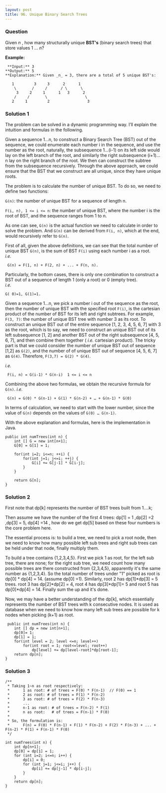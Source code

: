 ```yaml
---
layout: post
title: 96. Unique Binary Search Trees
---
```

### Question
Given _n_ , how many structurally unique **BST's** (binary search trees) that
store values 1 ...   _n_?

 **Example:**

    
    
     **Input:** 3
    **Output:** 5
    **Explanation:** Given _n_ = 3, there are a total of 5 unique BST's:
    
       1         3     3      2      1
        \       /     /      / \      \
         3     2     1      1   3      2
        /     /       \                 \
       2     1         2                 3
    

### Solution 1
The problem can be solved in a dynamic programming way. I’ll explain the
intuition and formulas in the following.

Given a sequence 1…n, to construct a Binary Search Tree (BST) out of the
sequence, we could enumerate each number i in the sequence, and use the number
as the root, naturally, the subsequence 1…(i-1) on its left side would lay on
the left branch of the root, and similarly the right subsequence (i+1)…n lay
on the right branch of the root. We then can construct the subtree from the
subsequence recursively. Through the above approach, we could ensure that the
BST that we construct are all unique, since they have unique roots.

The problem is to calculate the number of unique BST. To do so, we need to
define two functions:

`G(n)`: the number of unique BST for a sequence of length n.

`F(i, n), 1 <= i <= n`: the number of unique BST, where the number i is the
root of BST, and the sequence ranges from 1 to n.

As one can see, `G(n)` is the actual function we need to calculate in order to
solve the problem. And `G(n)` can be derived from `F(i, n)`, which at the end,
would recursively refer to `G(n)`.

First of all, given the above definitions, we can see that the total number of
unique BST `G(n)`, is the sum of BST `F(i)` using each number i as a root.  
 _i.e._

    
    
     G(n) = F(1, n) + F(2, n) + ... + F(n, n). 
    

Particularly, the bottom cases, there is only one combination to construct a
BST out of a sequence of length 1 (only a root) or 0 (empty tree).  
_i.e._

    
    
    G( 0)=1, G(1)=1. 
    

Given a sequence 1…n, we pick a number i out of the sequence as the root, then
the number of unique BST with the specified root `F(i)`, is the cartesian
product of the number of BST for its left and right subtrees. For example,
`F(3, 7)`: the number of unique BST tree with number 3 as its root. To
construct an unique BST out of the entire sequence [1, 2, 3, 4, 5, 6, 7] with
3 as the root, which is to say, we need to construct an unique BST out of its
left subsequence [1, 2] and another BST out of the right subsequence [4, 5, 6,
7], and then combine them together ( _i.e._ cartesian product). The tricky
part is that we could consider the number of unique BST out of sequence [1,2]
as `G(2)`, and the number of of unique BST out of sequence [4, 5, 6, 7] as
`G(4)`. Therefore, `F(3,7) = G(2) * G(4)`.

_i.e._

    
    
     F(i, n) = G(i-1) * G(n-i)	1 <= i <= n 
    

Combining the above two formulas, we obtain the recursive formula for `G(n)`.
_i.e._

    
    
     G(n) = G(0) * G(n-1) + G(1) * G(n-2) + … + G(n-1) * G(0) 
    

In terms of calculation, we need to start with the lower number, since the
value of `G(n)` depends on the values of `G(0) … G(n-1)`.

With the above explanation and formulas, here is the implementation in Java.

    
    
    public int numTrees(int n) {
        int [] G = new int[n+1];
        G[0] = G[1] = 1;
        
        for(int i=2; i<=n; ++i) {
        	for(int j=1; j<=i; ++j) {
        		G[i] += G[j-1] * G[i-j];
        	}
        }
    
        return G[n];
    }


### Solution 2
First note that dp[k] represents the number of BST trees built from 1....k;

Then assume we have the number of the first 4 trees: dp[1] = 1 ,dp[2] =2
,dp[3] = 5, dp[4] =14 , how do we get dp[5] based on these four numbers is the
core problem here.

The essential process is: to build a tree, we need to pick a root node, then
we need to know how many possible left sub trees and right sub trees can be
held under that node, finally multiply them.

To build a tree contains {1,2,3,4,5}. First we pick 1 as root, for the left
sub tree, there are none; for the right sub tree, we need count how many
possible trees are there constructed from {2,3,4,5}, apparently it's the same
number as {1,2,3,4}. So the total number of trees under "1" picked as root is
dp[0] * dp[4] = 14. (assume dp[0] =1). Similarly, root 2 has dp[1]*dp[3] = 5
trees. root 3 has dp[2]*dp[2] = 4, root 4 has dp[3]*dp[1]= 5 and root 5 has
dp[0]*dp[4] = 14. Finally sum the up and it's done.

Now, we may have a better understanding of the dp[k], which essentially
represents the number of BST trees with k consecutive nodes. It is used as
database when we need to know how many left sub trees are possible for k nodes
when picking (k+1) as root.

    
    
     public int numTrees(int n) {
        int [] dp = new int[n+1];
        dp[0]= 1;
        dp[1] = 1;
        for(int level = 2; level <=n; level++)
            for(int root = 1; root<=level; root++)
                dp[level] += dp[level-root]*dp[root-1];
        return dp[n];
    }


### Solution 3
    
    
    /**
     * Taking 1~n as root respectively:
     *      1 as root: # of trees = F(0) * F(n-1)  // F(0) == 1
     *      2 as root: # of trees = F(1) * F(n-2) 
     *      3 as root: # of trees = F(2) * F(n-3)
     *      ...
     *      n-1 as root: # of trees = F(n-2) * F(1)
     *      n as root:   # of trees = F(n-1) * F(0)
     *
     * So, the formulation is:
     *      F(n) = F(0) * F(n-1) + F(1) * F(n-2) + F(2) * F(n-3) + ... + F(n-2) * F(1) + F(n-1) * F(0)
     */
    
    int numTrees(int n) {
        int dp[n+1];
        dp[0] = dp[1] = 1;
        for (int i=2; i<=n; i++) {
            dp[i] = 0;
            for (int j=1; j<=i; j++) {
                dp[i] += dp[j-1] * dp[i-j];
            }
        }
        return dp[n];
    }



